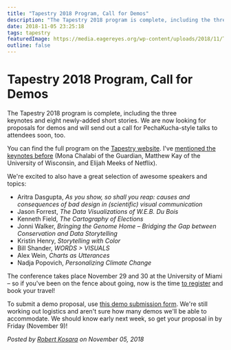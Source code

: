 ```yaml
---
title: "Tapestry 2018 Program, Call for Demos"
description: "The Tapestry 2018 program is complete, including the three keynotes and eight newly-added short stories. We are now looking for proposals for demos and will send out a call for PechaKucha-style talks to attendees soon, too."
date: 2018-11-05 23:25:18
tags: tapestry
featuredImage: https://media.eagereyes.org/wp-content/uploads/2018/11/Tapestry_01.png
outline: false
---
```


# Tapestry 2018 Program, Call for Demos

The Tapestry 2018 program is complete, including the three keynotes and eight newly-added short stories. We are now looking for proposals for demos and will send out a call for PechaKucha-style talks to attendees soon, too.

You can find the full program on the <a href="http://www.tapestryconference.com">Tapestry website</a>. I've <a href="https://eagereyes.org/blog/2018/tapestry-2018-details-and-keynote-speakers">mentioned the keynotes before</a> (Mona Chalabi of the Guardian, Matthew Kay of the University of Wisconsin, and Elijah Meeks of Netflix).

We're excited to also have a great selection of awesome speakers and topics:

<ul><li>Aritra Dasgupta, <em>As you show, so shall you reap: causes and consequences of bad design in (scientific) visual communication</em></li><li>Jason Forrest, <em>The Data Visualizations of W.E.B. Du Bois</em></li><li>Kenneth Field, <em>The Cartography of Elections</em></li><li>Jonni Walker, <em>Bringing the Genome Home – Bridging the Gap between Conservation and Data Storytelling</em></li><li>Kristin Henry, <em>Storytelling with Color</em></li><li>Bill Shander, <em>WORDS > VISUALS</em> </li><li>Alex Wein, <em>Charts as Utterances</em></li><li>Nadja Popovich, <em>Personalizing Climate Change</em></li></ul>

The conference takes place November 29 and 30 at the University of Miami – so if you've been on the fence about going, now is the time <a href="https://tapestry2018.eventbrite.com/">to register</a> and book your travel!

To submit a demo proposal, use <a href="https://goo.gl/forms/oEaspM9cltYgNkpe2">this demo submission form</a>. We're still working out logistics and aren't sure how many demos we'll be able to accommodate. We should know early next week, so get your proposal in by Friday (November 9)!


_Posted by <a href="/about">Robert Kosara</a> on November 05, 2018_


